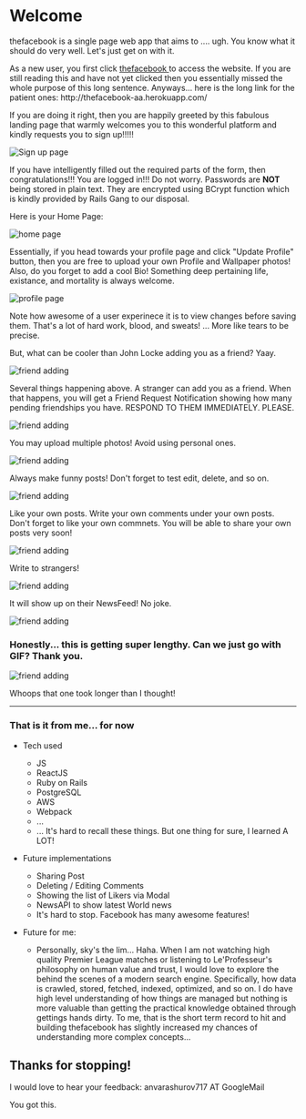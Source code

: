 <h1> Welcome </h1>

<p> thefacebook is a single page web app that aims to .... ugh. You know what it should do very well. Let's just get on with it. </p>

<p>
As a new user, you first click <a href="http://thefacebook-aa.herokuapp.com/#/" target="_blank"> thefacebook </a> to access the website. If you are still reading this and have not yet clicked then you essentially missed the whole purpose of this long sentence. Anyways... here is the long link for the patient ones: http://thefacebook-aa.herokuapp.com/
</p>

<p> If you are doing it right, then you are happily greeted by this fabulous landing page that warmly welcomes you 
to this wonderful platform and kindly requests you to sign up!!!!! </p>

![Sign up page](https://i.imgur.com/5hSwJS1.png)

<p> If you have intelligently filled out the required parts of the form, then congratulations!!! You are logged in!!! <span> Do not worry. Passwords are <strong> NOT </strong> being stored in plain text. They are encrypted using BCrypt function which is kindly provided by Rails Gang to our disposal. </p>

Here is your Home Page: 

![home page](https://i.imgur.com/2aS7ohv.png)

<!-- <p> Fast forward. </p> -->

<!--  I really do not want to compete with L.I.Tolstoy in number of characters written per Volume. Phew. </p> <span>Fun Edit: I actually tried to read <em> Anna Karenina </em> while skipping classes. </span> -->

<p>Essentially, if you head towards your profile page and click "Update Profile" button, then you are free to upload your own Profile and Wallpaper photos! Also, do you forget to add a cool Bio! Something deep pertaining life, existance, and mortality is always welcome. </p>
 <!-- Upload row nature photos! It's a command. -->

![profile page](https://i.imgur.com/AchPnEO.png)

<p> Note how awesome of a user experinece it is to view changes before saving them. That's a lot of hard work, blood, and sweats! ... More like tears to be precise. </p>

<p> But, what can be cooler than John Locke adding you as a friend? Yaay.

![friend adding](https://i.imgur.com/kljdmzu.png)

<p> Several things happening above. A stranger can add you as a friend. When that happens, you will get a Friend Request Notification showing how many pending friendships you have. RESPOND TO THEM IMMEDIATELY. PLEASE. </p>

![friend adding](https://i.imgur.com/CvTn3a5.png)

<p> You may upload multiple photos! Avoid using personal ones. </p>

![friend adding](https://i.imgur.com/gudnYFZ.png)

<p> Always make funny posts! Don't forget to test edit, delete, and so on. </p>

![friend adding](https://i.imgur.com/Npqv4QS.png)

<p> Like your own posts. Write your own comments under your own posts. Don't forget to like your own commnets.
You will be able to share your own posts very soon! </p>

![friend adding](https://i.imgur.com/I2Xvs4J.png)

<p> Write to strangers! </p>

![friend adding](https://i.imgur.com/qg0mfQD.png)

<p> It will show up on their NewsFeed! No joke. </p>

![friend adding](https://i.imgur.com/1dtVSzN.png)

<h3> Honestly... this is getting super lengthy. Can we just go with GIF? Thank you. </h3>

![friend adding](https://gifyu.com/image/v4uL)

<p> Whoops that one took longer than I thought! </p>

----------------------------

<h3> That is it from me... for now </h3>

+ Tech used
    - JS
    - ReactJS
    - Ruby on Rails
    - PostgreSQL
    - AWS
    - Webpack
    - ...
    - ... It's hard to recall these things. But one thing for sure, I learned A LOT!

+ Future implementations
    - Sharing Post
    - Deleting / Editing Comments
    - Showing the list of Likers via Modal
    - NewsAPI to show latest World news
    - It's hard to stop. Facebook has many awesome features!

+ Future for me:
    - Personally, sky's the lim... Haha. When I am not watching high quality Premier League matches or listening to Le'Professeur's philosophy on human value and trust, I would love to explore the behind the scenes of a modern search engine. Specifically, how data is crawled, stored, fetched, indexed, optimized, and so on. I do have high level understanding of how things are managed but nothing is more valuable than getting the practical knowledge obtained through gettings hands dirty. To me, that is the short term record to hit and building thefacebook has slightly increased my chances of understanding more complex concepts... 

<h2> Thanks for stopping! </h2>

<p> I would love to hear your feedback: anvarashurov717 AT GoogleMail </p>

<p> You got this. </p>